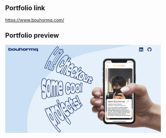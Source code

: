 
## Portfolio link 
https://www.bouhormq.com/
## Portfolio preview
![Preview image](https://github.com/bouhormq/PORTFOLIO/blob/master/src/media/preview.png)
